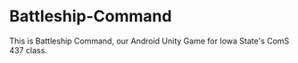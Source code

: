 # Battleship-Command
This is Battleship Command, our Android Unity Game for Iowa State's ComS 437 class.
